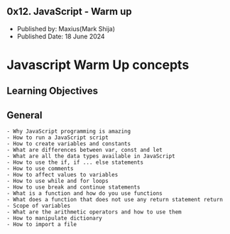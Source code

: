## 0x12. JavaScript - Warm up
* Published by: Maxius(Mark Shija)
* Published Date: 18 June 2024

# Javascript Warm Up concepts
## Learning Objectives

## General
	- Why JavaScript programming is amazing
	- How to run a JavaScript script
	- How to create variables and constants
	- What are differences between var, const and let
	- What are all the data types available in JavaScript
	- How to use the if, if ... else statements
	- How to use comments
	- How to affect values to variables
	- How to use while and for loops
	- How to use break and continue statements
	- What is a function and how do you use functions
	- What does a function that does not use any return statement return
	- Scope of variables
	- What are the arithmetic operators and how to use them
	- How to manipulate dictionary
	- How to import a file


